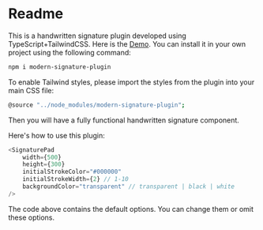 # Readme

This is a handwritten signature plugin developed using TypeScript+TailwindCSS. Here is the <a href="https://SolitaryDreamer.github.io/modern-signature-plugin/">Demo</a>.
You can install it in your own project using the following command:

```bash
npm i modern-signature-plugin
```

To enable Tailwind styles, please import the styles from the plugin into your main CSS file:

```bash
@source "../node_modules/modern-signature-plugin";
```

Then you will have a fully functional handwritten signature component. 

Here's how to use this plugin:

```typescript
<SignaturePad
	width={500}
	height={300}
	initialStrokeColor="#000000"
	initialStrokeWidth={2} // 1-10
	backgroundColor="transparent" // transparent | black | white
/>
```

The code above contains the default options. You can change them or omit these options.
